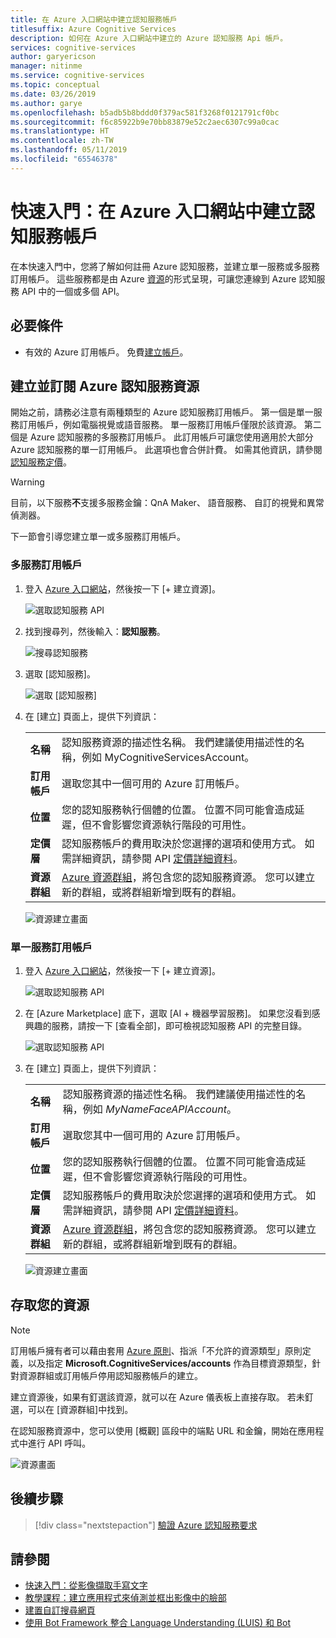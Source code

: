 ```yaml
---
title: 在 Azure 入口網站中建立認知服務帳戶
titlesuffix: Azure Cognitive Services
description: 如何在 Azure 入口網站中建立的 Azure 認知服務 Api 帳戶。
services: cognitive-services
author: garyericson
manager: nitinme
ms.service: cognitive-services
ms.topic: conceptual
ms.date: 03/26/2019
ms.author: garye
ms.openlocfilehash: b5adb5b8bddd0f379ac581f3268f0121791cf0bc
ms.sourcegitcommit: f6c85922b9e70bb83879e52c2aec6307c99a0cac
ms.translationtype: HT
ms.contentlocale: zh-TW
ms.lasthandoff: 05/11/2019
ms.locfileid: "65546378"
---
```

# <a name="quickstart-create-a-cognitive-services-account-in-the-azure-portal"></a>快速入門：在 Azure 入口網站中建立認知服務帳戶

在本快速入門中，您將了解如何註冊 Azure 認知服務，並建立單一服務或多服務訂用帳戶。 這些服務都是由 Azure [資源](https://docs.microsoft.com/azure/azure-resource-manager/resource-group-portal)的形式呈現，可讓您連線到 Azure 認知服務 API 中的一個或多個 API。

## <a name="prerequisites"></a>必要條件

* 有效的 Azure 訂用帳戶。 免費[建立帳戶](https://azure.microsoft.com/free/)。

## <a name="create-and-subscribe-to-an-azure-cognitive-services-resource"></a>建立並訂閱 Azure 認知服務資源

開始之前，請務必注意有兩種類型的 Azure 認知服務訂用帳戶。 第一個是單一服務訂用帳戶，例如電腦視覺或語音服務。 單一服務訂用帳戶僅限於該資源。 第二個是 Azure 認知服務的多服務訂用帳戶。 此訂用帳戶可讓您使用適用於大部分 Azure 認知服務的單一訂用帳戶。 此選項也會合併計費。 如需其他資訊，請參閱[認知服務定價](https://azure.microsoft.com/pricing/details/cognitive-services/)。

>[!WARNING]
> 目前，以下服務**不**支援多服務金鑰：QnA Maker、 語音服務、 自訂的視覺和異常偵測器。

下一節會引導您建立單一或多服務訂用帳戶。


### <a name="multi-service-subscription"></a>多服務訂用帳戶

1. 登入 [Azure 入口網站](https://portal.azure.com)，然後按一下 [+ 建立資源]。

    ![選取認知服務 API](media/cognitive-services-apis-create-account/azurePortalScreenMulti.png)

2. 找到搜尋列，然後輸入：**認知服務**。

    ![搜尋認知服務](media/cognitive-services-apis-create-account/azureCogServSearchMulti.png)

3. 選取 [認知服務]。

    ![選取 [認知服務]](media/cognitive-services-apis-create-account/azureMarketplaceMulti.png)

3. 在 [建立] 頁面上，提供下列資訊：

    |    |    |
    |--|--|
    | **名稱** | 認知服務資源的描述性名稱。 我們建議使用描述性的名稱，例如 MyCognitiveServicesAccount。 |
    | **訂用帳戶** | 選取您其中一個可用的 Azure 訂用帳戶。 |
    | **位置** | 您的認知服務執行個體的位置。 位置不同可能會造成延遲，但不會影響您資源執行階段的可用性。 |
    | **定價層** | 認知服務帳戶的費用取決於您選擇的選項和使用方式。 如需詳細資訊，請參閱 API [定價詳細資料](https://azure.microsoft.com/pricing/details/cognitive-services/)。
    | **資源群組** | [Azure 資源群組](https://docs.microsoft.com/azure/architecture/cloud-adoption/governance/resource-consistency/azure-resource-access#what-is-an-azure-resource-group)，將包含您的認知服務資源。 您可以建立新的群組，或將群組新增到既有的群組。 |

    ![資源建立畫面](media/cognitive-services-apis-create-account/resource_create_screen_multi.png)

### <a name="single-service-subscription"></a>單一服務訂用帳戶

1. 登入 [Azure 入口網站](https://portal.azure.com)，然後按一下 [+ 建立資源]。

    ![選取認知服務 API](media/cognitive-services-apis-create-account/azurePortalScreen.png)

2. 在 [Azure Marketplace] 底下，選取 [AI + 機器學習服務]。 如果您沒看到感興趣的服務，請按一下 [查看全部]，即可檢視認知服務 API 的完整目錄。

    ![選取認知服務 API](media/cognitive-services-apis-create-account/azureMarketplace.png)

3. 在 [建立] 頁面上，提供下列資訊：

    |    |    |
    |--|--|
    | **名稱** | 認知服務資源的描述性名稱。 我們建議使用描述性的名稱，例如 *MyNameFaceAPIAccount*。 |
    | **訂用帳戶** | 選取您其中一個可用的 Azure 訂用帳戶。 |
    | **位置** | 您的認知服務執行個體的位置。 位置不同可能會造成延遲，但不會影響您資源執行階段的可用性。 |
    | **定價層** | 認知服務帳戶的費用取決於您選擇的選項和使用方式。 如需詳細資訊，請參閱 API [定價詳細資料](https://azure.microsoft.com/pricing/details/cognitive-services/)。
    | **資源群組** | [Azure 資源群組](https://docs.microsoft.com/azure/architecture/cloud-adoption/governance/resource-consistency/azure-resource-access#what-is-an-azure-resource-group)，將包含您的認知服務資源。 您可以建立新的群組，或將群組新增到既有的群組。 |

    ![資源建立畫面](media/cognitive-services-apis-create-account/resource_create_screen.png)

## <a name="access-your-resource"></a>存取您的資源

> [!NOTE]
> 訂用帳戶擁有者可以藉由套用 [Azure 原則](https://docs.microsoft.com/azure/governance/policy/overview#policy-definition)、指派「不允許的資源類型」原則定義，以及指定 **Microsoft.CognitiveServices/accounts** 作為目標資源類型，針對資源群組或訂用帳戶停用認知服務帳戶的建立。

建立資源後，如果有釘選該資源，就可以在 Azure 儀表板上直接存取。 若未釘選，可以在 [資源群組]中找到。

在認知服務資源中，您可以使用 [概觀] 區段中的端點 URL 和金鑰，開始在應用程式中進行 API 呼叫。

![資源畫面](media/cognitive-services-apis-create-account/resourceScreen.png)

## <a name="next-steps"></a>後續步驟

> [!div class="nextstepaction"]
> [驗證 Azure 認知服務要求](authentication.md)

## <a name="see-also"></a>請參閱

* [快速入門：從影像擷取手寫文字](https://docs.microsoft.com/azure/cognitive-services/computer-vision/quickstarts/csharp-hand-text)
* [教學課程：建立應用程式來偵測並框出影像中的臉部](https://docs.microsoft.com/azure/cognitive-services/Face/Tutorials/FaceAPIinCSharpTutorial)
* [建置自訂搜尋網頁](https://docs.microsoft.com/azure/cognitive-services/bing-custom-search/tutorials/custom-search-web-page)
* [使用 Bot Framework 整合 Language Understanding (LUIS) 和 Bot](https://docs.microsoft.com/azure/cognitive-services/luis/luis-nodejs-tutorial-build-bot-framework-sample)
